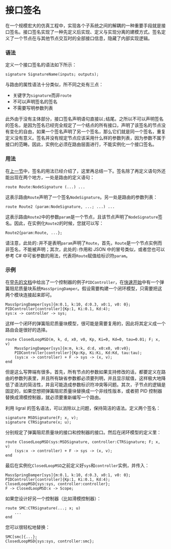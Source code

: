 <!-- Copyright 2019-2020 Junruoyu Zheng. All rights reserved.

     Distributed under MIT license.
     See file LICENSE for detail or copy at https://opensource.org/licenses/MIT
-->

# 接口签名

在一个规模宏大的仿真工程中，实现各个子系统之间的解耦的一种重要手段就是接口签名。接口签名实现了一种先定义后实现、定义与实现分离的建模方式。签名定义了一个节点在与其他节点交互时的全部接口信息，隐藏了内部实现逻辑。

### 语法

定义一个接口签名的语法如下所示：

    signature SignatureName(inputs; outputs);

与路由的属性语法十分类似，所不同之处有三点：

- 关键字为`signature`而非`route`
- 不可以声明签名的签名
- 不需要写明参数列表

此外由于没有主体部分，接口签名声明语句直接以`;`结尾。之所以不可以声明签名的签名，是因为签名已经完全规定了一个结点的所有接口，声明了该签名的节点没有变化的自由，如果一个签名声明了另一个签名，那么它们就是同一个签名，重复定义没有意义。签名并没有规定节点应该采用什么样的参数列表，因为参数不属于接口的范畴。因此，实例化必须在路由层面进行，不能实例化一个接口签名。

### 用法

在[上一节](route)中，签名的用法已经介绍了，这里再总结一下。签名除了再定义语句外还能出现在两个地方，一处是路由的定义语句：

    route Route:NodeSignature (...) ...

这表示路由`Route`声明了一个签名`NodeSignature`。另一处是路由的参数列表：

    route Route2 (param:NodeSignature, ...; ...) ...

这表示路由`Route2`中的参数`param`是一个节点，且该节点声明了`NodeSignature`签名。因此，在实例化`Route2`的时候，您就可以写：

    Route2{param:Route, ...};

请注意，此处的`:`并不是表明`param`声明了`Route`，首先，`Route`是一个节点实例而非签名，不能被声明；其次，此处的`:`作用和 JSON 中的冒号类似，或者您也可以参考 C# 中可省参数的用法，代表将`Route`赋值给标识符`param`。

### 示例

在[早先的文档](route)中给出了一个控制器的例子`PIDController`，在[快速开始](../quick-start)中有一个弹簧阻尼质量块系统`MassSpringDamper`。假设需要构建一个闭环模型，只需要把这两个模块连接起来即可。

    MassSpringDamper[sys]{m:0.1, k:10, d:0.3, x0:1, v0: 0};
    PIDController[controller]{Kp:1, Ki:0.1, Kd:4);
    sys:x -> controller -> sys;

这样一个闭环的弹簧阻尼质量块模型，很可能是需要复用的，因此将其定义成一个路由会是很好的选择。

    route ClosedLoopMSD(m, k, d, x0, v0, Kp, Ki=0, Kd=0, tau=0.01; F; x, v)
        MassSpringDamper[sys]{m:m, k:k, d:d, x0:x0, v0:v0};
        PIDController[controller]{Kp:Kp, Ki:Ki, Kd:Kd, tau:tau);
        (sys:x -> controller) + F -> sys -> (x, v);
    end

但是这么写弊端有很多。首先，所有节点的参数如果支持修改的话，都要定义在路由的参数列表里，并且所有缺省参数都必须要列明，并且显示赋值，这样极大地降低了语法的简洁性，并且可能造成参数标识符冲突等问题。其次，子节点的逻辑是固定的，如果您想把弹簧阻尼质量块替换成一个非线性版本，或者把 PID 控制器替换成滑模控制器，就必须要重新编写一个路由。

利用 ligral 的签名语法，可以消除以上问题，保持简洁的语法。定义两个签名：

    signature MSDSignature(F; x, v);
    signature CTRSignature(x; u);

分别规定了弹簧阻尼质量块的接口和控制器的接口。然后在闭环模型的定义里：

    route ClosedLoopMSD(sys:MSDSignature, controller:CTRSignature; F; x, v)
        (sys:x -> controller) + F -> sys -> (x, v);
    end

最后在实例化`ClosedLoopMSD`之前定义好`sys`和`controller`实例，并传入：

    MassSpringDamper[sys]{m:0.1, k:10, d:0.3, x0:1, v0: 0};
    PIDController[controller]{Kp:1, Ki:0.1, Kd:4);
    ClosedLoopMSD{sys:sys, controller:controller};
    F -> ClosedLoopMSD:x -> Scope;

如果您设计好另一个控制器（比如滑模控制器）：

    route SMC:CTRSignature(...; x; u)
        ...
    end

您可以很轻松地替换：

    SMC[smc]{...};
    ClosedLoopMSD{sys:sys, controller:smc};